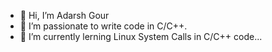 - 👋 Hi, I’m Adarsh Gour
- 👀 I’m passionate to write code in C/C++.
- 🌱 I’m currently lerning Linux System Calls in C/C++ code...

<!---
adarshgour1/adarshgour1 is a ✨ special ✨ repository because its `README.md` (this file) appears on your GitHub profile.
You can click the Preview link to take a look at your changes.
--->
